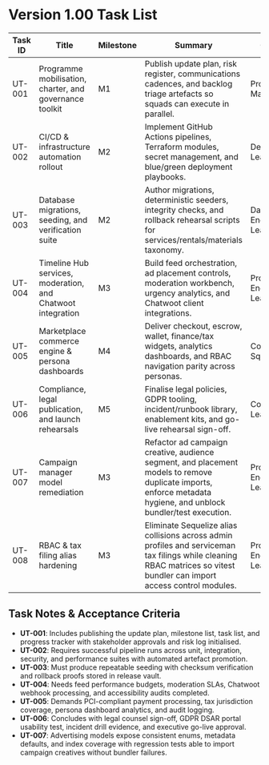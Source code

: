# Version 1.00 Task List

| Task ID | Title | Milestone | Summary | Owner | Dependencies | Status | Progress |
| --- | --- | --- | --- | --- | --- | --- | --- |
| UT-001 | Programme mobilisation, charter, and governance toolkit | M1 | Publish update plan, risk register, communications cadences, and backlog triage artefacts so squads can execute in parallel. | Programme Manager | Pre-update evaluations | Complete | 100% |
| UT-002 | CI/CD & infrastructure automation rollout | M2 | Implement GitHub Actions pipelines, Terraform modules, secret management, and blue/green deployment playbooks. | DevOps Lead | UT-001 | Complete | 100% |
| UT-003 | Database migrations, seeding, and verification suite | M2 | Author migrations, deterministic seeders, integrity checks, and rollback rehearsal scripts for services/rentals/materials taxonomy. | Data Engineering Lead | UT-001 | Complete | 100% |
| UT-004 | Timeline Hub services, moderation, and Chatwoot integration | M3 | Build feed orchestration, ad placement controls, moderation workbench, urgency analytics, and Chatwoot client integrations. | Product Engineering Lead | UT-002, UT-003 | Complete | 100% |
| UT-005 | Marketplace commerce engine & persona dashboards | M4 | Deliver checkout, escrow, wallet, finance/tax widgets, analytics dashboards, and RBAC navigation parity across personas. | Commerce Squad Lead | UT-002, UT-003 | Complete | 100% |
| UT-006 | Compliance, legal publication, and launch rehearsals | M5 | Finalise legal policies, GDPR tooling, incident/runbook library, enablement kits, and go-live rehearsal sign-off. | Compliance Lead | UT-004, UT-005 | Complete | 100% |
| UT-007 | Campaign manager model remediation | M3 | Refactor ad campaign creative, audience segment, and placement models to remove duplicate imports, enforce metadata hygiene, and unblock bundler/test execution. | Product Engineering Lead | UT-004 | Complete | 100% |
| UT-008 | RBAC & tax filing alias hardening | M3 | Eliminate Sequelize alias collisions across admin profiles and serviceman tax filings while cleaning RBAC matrices so vitest bundler can import access control modules. | Product Engineering Lead | UT-004, UT-007 | In Progress | 60% |


## Task Notes & Acceptance Criteria
- **UT-001**: Includes publishing the update plan, milestone list, task list, and progress tracker with stakeholder approvals and risk log initialised.
- **UT-002**: Requires successful pipeline runs across unit, integration, security, and performance suites with automated artefact promotion.
- **UT-003**: Must produce repeatable seeding with checksum verification and rollback proofs stored in release vault.
- **UT-004**: Needs feed performance budgets, moderation SLAs, Chatwoot webhook processing, and accessibility audits completed.
- **UT-005**: Demands PCI-compliant payment processing, tax jurisdiction coverage, persona dashboard analytics, and audit logging.
- **UT-006**: Concludes with legal counsel sign-off, GDPR DSAR portal usability test, incident drill evidence, and executive go-live approval.
- **UT-007**: Advertising models expose consistent enums, metadata defaults, and index coverage with regression tests able to import campaign creatives without bundler failures.
